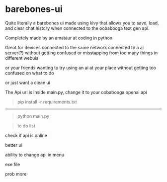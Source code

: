# barebones-ui
Quite literally a barebones ui made using kivy that allows you to save, load, and clear chat history when connected to the oobabooga text gen api.

Completely made by an amataur at coding in python

Great for devices connected to the same network connected to a ai server(?) without getting confused or misstapping from too many things in different webuis

or your friends wanting to try using an ai at your place without getting too confused on what to do

or just want a clean ui

The Api url is inside main.py, change it to your oobabooga openai api

>pip install -r requirements.txt

---
>python main.py


>to do list

check if api is online

better ui

ability to change api in menu

exe file

prob more
